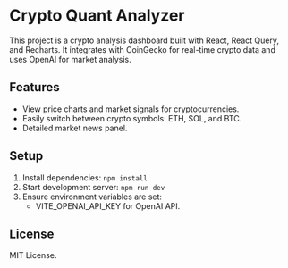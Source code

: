 # Crypto Quant Analyzer

This project is a crypto analysis dashboard built with React, React Query, and Recharts.
It integrates with CoinGecko for real-time crypto data and uses OpenAI for market analysis.

## Features
- View price charts and market signals for cryptocurrencies.
- Easily switch between crypto symbols: ETH, SOL, and BTC.
- Detailed market news panel.

## Setup
1. Install dependencies: `npm install`
2. Start development server: `npm run dev`
3. Ensure environment variables are set:
   - VITE_OPENAI_API_KEY for OpenAI API.

## License
MIT License.